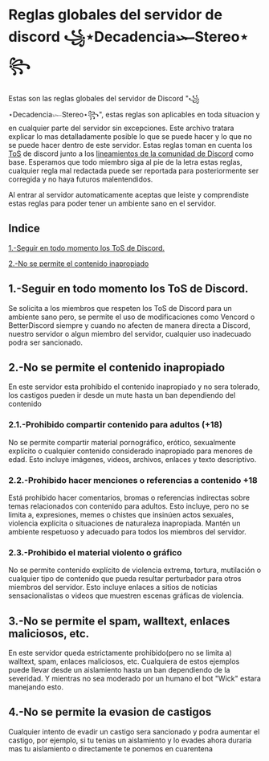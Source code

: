 # Reglas globales del servidor de discord ꧁⋆Decadencia𓆱Stereo⋆꧂

Estas son las reglas globales del servidor de Discord "꧁⋆Decadencia𓆱Stereo⋆꧂", estas reglas son aplicables en toda situacion y en cualquier parte del servidor sin excepciones. Este archivo tratara
 explicar lo mas detalladamente posible lo que se puede hacer y lo que no se puede hacer dentro de este servidor. Estas reglas toman en cuenta los [ToS](https://discord.com/terms) de discord junto a los
  [lineamientos de la comunidad de Discord](https://discord.com/guidelines) como base. Esperamos que todo miembro siga al pie de la letra estas reglas, cualquier regla mal redactada 
  puede ser reportada para posteriormente ser corregida y no haya futuros malentendidos.

  Al entrar al servidor automaticamente aceptas que leiste y comprendiste estas reglas para poder tener un ambiente sano en el servidor.

  ## Indice

  [1.-Seguir en todo momento los ToS de Discord.](https://github.com/papu163/Decadencia-stereo/edit/main/Reglas.md#1-seguir-en-todo-momento-los-tos-de-discord)

  [2.-No se permite el contenido inapropiado](https://github.com/papu163/Decadencia-stereo/edit/main/Reglas.md#2-no-se-permite-el-contenido-inapropiado)
  

  ## 1.-Seguir en todo momento los ToS de Discord.
  Se solicita a los miembros que respeten los ToS de Discord para un ambiente sano pero, se permite el uso de modificaciones como Vencord o BetterDiscord siempre y cuando no afecten de manera directa a
   Discord, nuestro servidor o algun miembro del servidor, cualquier uso inadecuado podra ser sancionado.

  ## 2.-No se permite el contenido inapropiado
  En este servidor esta prohibido el contenido inapropiado y no sera tolerado, los castigos pueden ir desde un mute hasta un ban dependiendo del contenido
  ### 2.1.-Prohibido compartir contenido para adultos (+18)
  No se permite compartir material pornográfico, erótico, sexualmente explícito o cualquier contenido considerado inapropiado para menores de edad. Esto incluye imágenes, videos, archivos, enlaces y texto descriptivo.
  ### 2.2.-Prohibido hacer menciones o referencias a contenido +18
  Está prohibido hacer comentarios, bromas o referencias indirectas sobre temas relacionados con contenido para adultos. Esto incluye, pero no se limita a, expresiones, memes  o chistes que insinúen actos sexuales, violencia explícita o situaciones de naturaleza inapropiada. Mantén un ambiente respetuoso y adecuado para todos los miembros del servidor.
  ### 2.3.-Prohibido el material violento o gráfico
  No se permite contenido explícito de violencia extrema, tortura, mutilación o cualquier tipo de contenido que pueda resultar perturbador para otros miembros del servidor. Esto incluye enlaces a sitios de noticias sensacionalistas o videos que muestren escenas gráficas de violencia.

  ## 3.-No se permite el spam, walltext, enlaces maliciosos, etc.
  En este servidor queda estrictamente prohibido(pero no se limita a) walltext, spam, enlaces maliciosos, etc. Cualquiera de estos ejemplos puede llevar desde un aislamiento hasta un ban dependiendo de la severidad. Y mientras no sea moderado por un humano
   el bot "Wick" estara manejando esto.

  ## 4.-No se permite la evasion de castigos
  Cualquier intento de evadir un castigo sera sancionado y podra aumentar el castigo, por ejemplo, si tu tenias un aislamiento y lo evades ahora duraria mas tu aislamiento o directamente te ponemos en cuarentena
